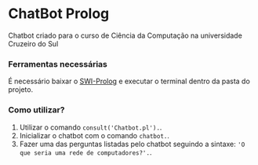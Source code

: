 # ChatBot Prolog

Chatbot criado para o curso de Ciência da Computação na universidade Cruzeiro do Sul

### Ferramentas necessárias

É necessário baixar o [SWI-Prolog](https://www.swi-prolog.org/) e executar o terminal dentro da pasta do projeto.

### Como utilizar?

1. Utilizar o comando `consult('Chatbot.pl').`.
2. Inicializar o chatbot com o comando `chatbot.`.
3. Fazer uma das perguntas listadas pelo chatbot seguindo a sintaxe: `'O que seria uma rede de computadores?'.`.
